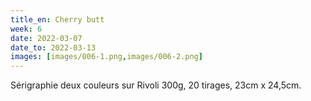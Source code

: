 ```yaml
---
title_en: Cherry butt
week: 6
date: 2022-03-07
date_to: 2022-03-13
images: [images/006-1.png,images/006-2.png]
---
```

Sérigraphie deux couleurs sur Rivoli 300g, 20 tirages, 23cm x 24,5cm.